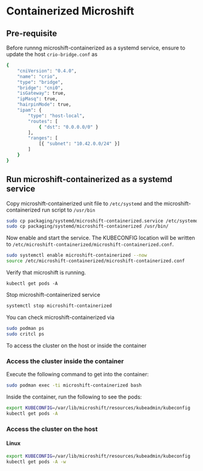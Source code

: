 # Containerized Microshift 

## Pre-requisite

Before runnng microshift-containerized as a systemd service, ensure to update the host `crio-bridge.conf` as

```bash
{
    "cniVersion": "0.4.0",
    "name": "crio",
    "type": "bridge",
    "bridge": "cni0",
    "isGateway": true,
    "ipMasq": true,
    "hairpinMode": true,
    "ipam": {
        "type": "host-local",
        "routes": [
            { "dst": "0.0.0.0/0" }
        ],
        "ranges": [
            [{ "subnet": "10.42.0.0/24" }]
        ]
    }
}
```
## Run microshift-containerized as a systemd service

Copy microshift-containerized unit file to `/etc/systemd` and the microshift-containerized run script to `/usr/bin`

```bash
sudo cp packaging/systemd/microshift-containerized.service /etc/systemd/system/microshift-containerized.service
sudo cp packaging/systemd/microshift-containerized /usr/bin/
```
Now enable and start the service. The KUBECONFIG location will be written to `/etc/microshift-containerized/microshift-containerized.conf`.    


```bash
sudo systemctl enable microshift-containerized --now
source /etc/microshift-containerized/microshift-containerized.conf
```

Verify that microshift is running.
```
kubectl get pods -A
```

Stop microshift-containerized service

```bash
systemctl stop microshift-containerized
```

You can check microshift-containerized via

```bash
sudo podman ps
sudo critcl ps
```

To access the cluster on the host or inside the container

### Access the cluster inside the container
Execute the following command to get into the container:

```bash
sudo podman exec -ti microshift-containerized bash
```
Inside the container, run the following to see the pods:

```bash
export KUBECONFIG=/var/lib/microshift/resources/kubeadmin/kubeconfig
kubectl get pods -A
```

### Access the cluster on the host
#### Linux
```bash
export KUBECONFIG=/var/lib/microshift/resources/kubeadmin/kubeconfig
kubectl get pods -A -w
```